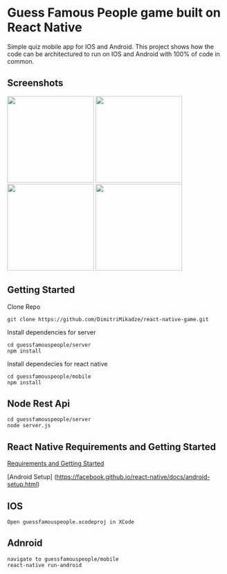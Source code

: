 # Guess Famous People game built on React Native

Simple quiz mobile app for IOS and Android.
This project shows how the code can be architectured to run on IOS and Android with 100% of code in common.

## Screenshots

<img src="https://github.com/DimitriMikadze/react-native-game/blob/master/demo_images/Start.jpg" width="200">
<img src="https://github.com/DimitriMikadze/react-native-game/blob/master/demo_images/Choose.jpg" width="200">
<img src="https://github.com/DimitriMikadze/react-native-game/blob/master/demo_images/Game.jpg" width="200">
<img src="https://github.com/DimitriMikadze/react-native-game/blob/master/demo_images/Finish.jpg" width="200">

## Getting Started

Clone Repo

````
git clone https://github.com/DimitriMikadze/react-native-game.git
````

Install dependencies for server

````
cd guessfamouspeople/server
npm install
````

Install dependecies for react native

````
cd guessfamouspeople/mobile
npm install
````

## Node Rest Api

````
cd guessfamouspeople/server
node server.js
````

## React Native Requirements and Getting Started

[Requirements and Getting Started](https://facebook.github.io/react-native/docs/getting-started.html)

[Android Setup] (https://facebook.github.io/react-native/docs/android-setup.html)

## IOS

````
Open guessfamouspeople.xcodeproj in XCode
````

## Adnroid

````
navigate to guessfamouspeople/mobile
react-native run-android
````